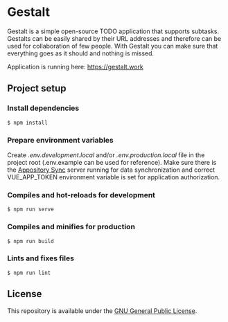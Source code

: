 # Gestalt

Gestalt is a simple open-source TODO application that supports subtasks. Gestalts can be easily shared by their URL addresses and therefore can be used for collaboration of few people. With Gestalt you can make sure that everything goes as it should and nothing is missed.

Application is running here: https://gestalt.work

## Project setup

### Install dependencies

    $ npm install

### Prepare environment variables

Create *.env.development.local* and/or *.env.production.local* file in the project root (.env.example can be used for reference). Make sure there is the [Appository Sync](https://github.com/andrew-markin/appository-sync) server running for data synchronization and correct VUE_APP_TOKEN environment variable is set for application authorization.

### Compiles and hot-reloads for development

    $ npm run serve

### Compiles and minifies for production

    $ npm run build

### Lints and fixes files

    $ npm run lint

## License

This repository is available under the [GNU General Public License](./LICENSE).
